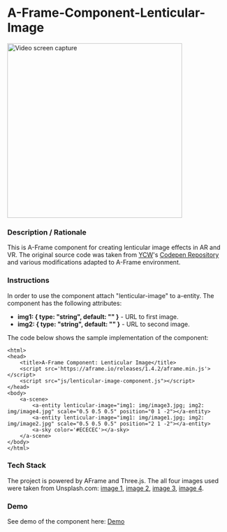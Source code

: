# A-Frame-Component-Lenticular-Image
<img src="img/screenshot.jpg" title="Video screen capture" alt="Video screen capture" height="400">

### **Description / Rationale**
This is A-Frame component for creating lenticular image effects in AR and VR. The original source code was taken from <a href="https://twitter.com/ycwhk?lang=en">YCW</a>'s <a href="https://codepen.io/ycw/pen/xxVPMwB">Codepen Repository</a> and various modifications adapted to A-Frame environment.


### **Instructions**
In order to use the component attach "lenticular-image" to a-entity. The component has the following attributes: 
* <b>img1: { type: "string", default: "" }</b> - URL to first image.
* <b>img2: { type: "string", default: "" }</b> - URL to second image.

The code below shows the sample implementation of the component:
```
<html>
<head>
    <title>A-Frame Component: Lenticular Image</title>
    <script src='https://aframe.io/releases/1.4.2/aframe.min.js'></script>
    <script src="js/lenticular-image-component.js"></script>
</head>
<body>
    <a-scene>
        <a-entity lenticular-image="img1: img/image3.jpg; img2: img/image4.jpg" scale="0.5 0.5 0.5" position="0 1 -2"></a-entity>
        <a-entity lenticular-image="img1: img/image1.jpg; img2: img/image2.jpg" scale="0.5 0.5 0.5" position="2 1 -2"></a-entity>
        <a-sky color='#ECECEC'></a-sky>
    </a-scene>
</body>
</html>
```

### **Tech Stack**
The project is powered by AFrame and Three.js. The all four images used were taken from Unsplash.com: 
<a href="https://images.unsplash.com/photo-1534330207526-8e81f10ec6fc?ixlib=rb-4.0.3&q=85&fm=jpg&crop=entropy&cs=srgb=sasha-freemind-Pv5WeEyxMWU-unsplash.jpg">image 1</a>, <a href="https://images.unsplash.com/photo-1568602471122-7832951cc4c5?ixlib=rb-4.0.3&q=85&fm=jpg&crop=entropy&cs=srgb=christian-buehner-DItYlc26zVI-unsplash.jpg">image 2</a>, <a href="https://images.unsplash.com/photo-1592621385612-4d7129426394?ixlib=rb-4.0.3&q=85&fm=jpg&crop=entropy&cs=srgb=jonathan-borba-n1B6ftPB5Eg-unsplash.jpg">image 3</a>, <a href="https://images.unsplash.com/photo-1446149330071-2f5996cb1b5e?ixlib=rb-4.0.3&q=85&fm=jpg&crop=entropy&cs=srgb=alex-padurariu-qJmfb_wWXhw-unsplash.jpg">image 4</a>.
        
### **Demo**
See demo of the component here: [Demo](https://lenticular-image.glitch.me/)
